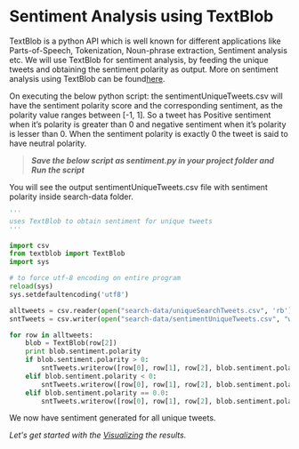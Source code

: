 # Sentiment Analysis using TextBlob

TextBlob is a python API which is well known for different applications like Parts-of-Speech, Tokenization, Noun-phrase extraction, Sentiment analysis etc. We will use TextBlob for sentiment analysis, by feeding the unique tweets and obtaining the sentiment polarity as output. More on sentiment analysis using TextBlob can be found[here](http://textblob.readthedocs.io/en/dev/quickstart.html#sentiment-analysis).

On executing the below python script: the sentimentUniqueTweets.csv will have the sentiment polarity score and the corresponding sentiment, as the polarity value ranges between \[-1, 1\]. So a tweet has Positive sentiment when it’s polarity is greater than 0 and negative sentiment when it’s polarity is lesser than 0. When the sentiment polarity is exactly 0 the tweet is said to have neutral polarity.

> _**Save the below script as sentiment.py in your project folder and Run the script**_

You will see the output sentimentUniqueTweets.csv file with sentiment polarity inside search-data folder.

```py
'''
uses TextBlob to obtain sentiment for unique tweets
'''

import csv
from textblob import TextBlob
import sys

# to force utf-8 encoding on entire program
reload(sys)
sys.setdefaultencoding('utf8')

alltweets = csv.reader(open("search-data/uniqueSearchTweets.csv", 'rb'))
sntTweets = csv.writer(open("search-data/sentimentUniqueTweets.csv", "wb"))

for row in alltweets:
    blob = TextBlob(row[2])
    print blob.sentiment.polarity
    if blob.sentiment.polarity > 0:
        sntTweets.writerow([row[0], row[1], row[2], blob.sentiment.polarity, "positive"])
    elif blob.sentiment.polarity < 0:
        sntTweets.writerow([row[0], row[1], row[2], blob.sentiment.polarity, "negative"])
    elif blob.sentiment.polarity == 0.0:
        sntTweets.writerow([row[0], row[1], row[2], blob.sentiment.polarity, "neutral"])
```

We now have sentiment generated for all unique tweets. 

_Let's get started with the _[_Visualizing_](/visualization-using-highcharts.md)_ the results._

